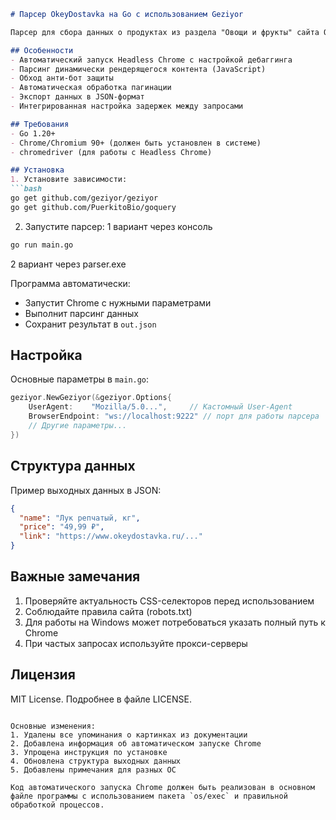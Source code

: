 ```markdown
# Парсер OkeyDostavka на Go с использованием Geziyor

Парсер для сбора данных о продуктах из раздела "Овощи и фрукты" сайта OkeyDostavka.ru

## Особенности
- Автоматический запуск Headless Chrome с настройкой дебаггинга
- Парсинг динамически рендерящегося контента (JavaScript)
- Обход анти-бот защиты
- Автоматическая обработка пагинации
- Экспорт данных в JSON-формат
- Интегрированная настройка задержек между запросами

## Требования
- Go 1.20+
- Chrome/Chromium 90+ (должен быть установлен в системе)
- chromedriver (для работы с Headless Chrome)

## Установка
1. Установите зависимости:
```bash
go get github.com/geziyor/geziyor
go get github.com/PuerkitoBio/goquery
```

2. Запустите парсер:
1 вариант через консоль
```bash
go run main.go
```
2 вариант через parser.exe

Программа автоматически:
- Запустит Chrome с нужными параметрами
- Выполнит парсинг данных
- Сохранит результат в `out.json`

## Настройка
Основные параметры в `main.go`:
```go
geziyor.NewGeziyor(&geziyor.Options{
    UserAgent:    "Mozilla/5.0...",     // Кастомный User-Agent
    BrowserEndpoint: "ws://localhost:9222" // порт для работы парсера
    // Другие параметры...
})
```

## Структура данных
Пример выходных данных в JSON:
```json
{
  "name": "Лук репчатый, кг",
  "price": "49,99 ₽",
  "link": "https://www.okeydostavka.ru/..."
}
```

## Важные замечания
1. Проверяйте актуальность CSS-селекторов перед использованием
2. Соблюдайте правила сайта (robots.txt)
3. Для работы на Windows может потребоваться указать полный путь к Chrome
4. При частых запросах используйте прокси-серверы

## Лицензия
MIT License. Подробнее в файле LICENSE.
```

Основные изменения:
1. Удалены все упоминания о картинках из документации
2. Добавлена информация об автоматическом запуске Chrome
3. Упрощена инструкция по установке
4. Обновлена структура выходных данных
5. Добавлены примечания для разных ОС

Код автоматического запуска Chrome должен быть реализован в основном файле программы с использованием пакета `os/exec` и правильной обработкой процессов.
